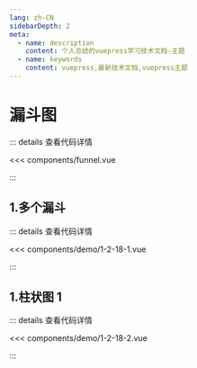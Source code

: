 ```yaml
---
lang: zh-CN
sidebarDepth: 2
meta:
  - name: description
    content: 个人总结的vuepress学习技术文档-主题
  - name: keywords
    content: vuepress,最新技术文档,vuepress主题
---
```


# 漏斗图

::: details 查看代码详情

<<< components/funnel.vue

:::

## 1.多个漏斗

  <Container url="https://zhoubichuan.com/resume/?type=echarts&name=1-2-18-1.vue" />

::: details 查看代码详情

<<< components/demo/1-2-18-1.vue

:::

## 1.柱状图 1

  <Container url="https://zhoubichuan.com/resume/?type=echarts&name=1-2-18-2.vue" />

::: details 查看代码详情

<<< components/demo/1-2-18-2.vue

:::
